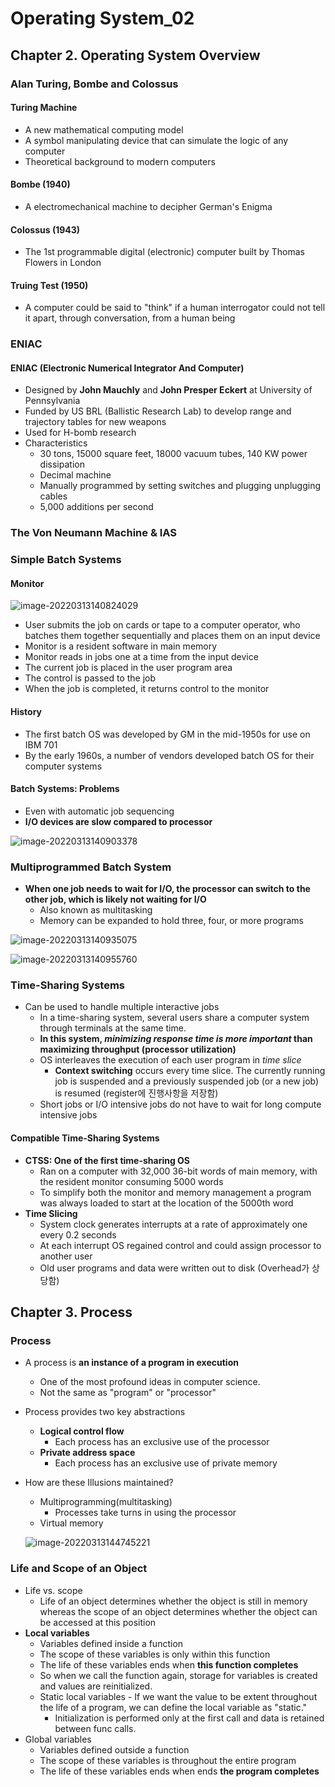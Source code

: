# Operating System_02

## Chapter 2. Operating System Overview

### Alan Turing, Bombe and Colossus

#### Turing Machine

-   A new mathematical computing model
-   A symbol manipulating device that can simulate the logic of any computer
-   Theoretical background to modern computers

#### Bombe (1940)

-   A electromechanical machine to decipher German's Enigma

#### Colossus (1943)

-   The 1st programmable digital (electronic) computer built by Thomas Flowers in London

#### Truing Test (1950)

-   A computer could be said to "think" if a human interrogator could not tell it apart, through conversation, from a human being



### ENIAC

#### ENIAC (Electronic Numerical Integrator And Computer)

-   Designed by **John Mauchly** and **John Presper Eckert** at University of Pennsylvania
-   Funded by US BRL (Ballistic Research Lab) to develop range and trajectory tables for new weapons
-   Used for H-bomb research
-   Characteristics
    -   30 tons, 15000 square feet, 18000 vacuum tubes, 140 KW power dissipation
    -   Decimal machine
    -   Manually programmed by setting switches and plugging unplugging cables
    -   5,000 additions per second



### The Von Neumann Machine & IAS



### Simple Batch Systems

#### Monitor

![image-20220313140824029](operating_system_02.assets/image-20220313140824029.png)

-   User submits the job on cards or tape to a computer operator, who batches them together sequentially and places them on an input device
-   Monitor is a resident software in main memory
-   Monitor reads in jobs one at a time from the input device
-   The current job is placed in the user program area
-   The control is passed to the job
-   When the job is completed, it returns control to the monitor



#### History

-   The first batch OS was developed by GM in the mid-1950s for use on IBM 701
-   By the early 1960s, a number of vendors developed batch OS for their computer systems



#### Batch Systems: Problems

-   Even with automatic job sequencing
-   **I/O devices are slow compared to processor**

![image-20220313140903378](operating_system_02.assets/image-20220313140903378.png)

### Multiprogrammed Batch System

-   **When one job needs to wait for I/O, the processor can switch to the other job, which is likely not waiting for I/O**
    -   Also known as multitasking
    -   Memory can be expanded to hold three, four, or more programs

![image-20220313140935075](operating_system_02.assets/image-20220313140935075.png)

![image-20220313140955760](operating_system_02.assets/image-20220313140955760.png)



### Time-Sharing Systems

-   Can be used to handle multiple interactive jobs
    -   In a time-sharing system, several users share a computer system through terminals at the same time.
    -   **In this system, *minimizing response time is more important* than maximizing throughput (processor utilization)**
    -   OS interleaves the execution of each user program in *time slice*
        -    **Context switching** occurs every time slice. The currently running job is suspended and a previously suspended job (or a new job) is resumed (register에 진행사항을 저장함)
    -   Short jobs or I/O intensive jobs do not have to wait for long compute intensive jobs



#### Compatible Time-Sharing Systems

-   **CTSS: One of the first time-sharing OS**
    -   Ran on a computer with 32,000 36-bit words of main memory, with the resident monitor consuming 5000 words
    -   To simplify both the monitor and memory management a program was always loaded to start at the location of the 5000th word
-   **Time Slicing**
    -   System clock generates interrupts at a rate of approximately one every 0.2 seconds
    -   At each interrupt OS regained control and could assign processor to another user
    -   Old user programs and data were written out to disk (Overhead가 상당함)



## Chapter 3. Process

### Process

-   A process is **an instance of a program in execution**
    -   One of the most profound ideas in computer science.
    -   Not the same as "program" or "processor"

-   Process provides two key abstractions
    -   **Logical control flow**
        -   Each process has an exclusive use of the processor
    -   **Private address space**
        -   Each process has an exclusive use of private memory
    
-   How are these Illusions maintained?
    -   Multiprogramming(multitasking)
        -   Processes take turns in using the processor
    -   Virtual memory
    
    ![image-20220313144745221](operating_system_02.assets/image-20220313144745221.png)



### Life and Scope of an Object

-   Life vs. scope
    -   Life of an object determines whether the object is still in memory whereas the scope of an object determines whether the object can be accessed at this position
-   **Local variables**
    -   Variables defined inside a function
    -   The scope of these variables is only within this function
    -   The life of these variables ends when **this function completes**
    -   So when we call the function again, storage for variables is created and values are reinitialized.
    -   Static local variables - If we want the value to be extent throughout the life of a program, we can define the local variable as "static."
        -   Initialization is performed only at the first call and data is retained between func calls.
-   Global variables
    -   Variables defined outside a function
    -   The scope of these variables is throughout the entire program
    -   The life of these variables ends when ends **the program completes**
